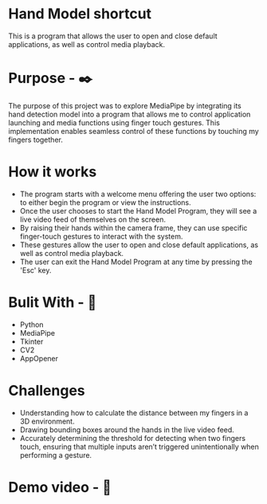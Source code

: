 # Hand Model shortcut
This is a program that allows the user to open and close default applications, as well as control media playback.

# Purpose - :black_nib:
The purpose of this project was to explore MediaPipe by integrating its hand detection model 
into a program that allows me to control application launching and media functions using finger touch gestures. 
This implementation enables seamless control of these functions by touching my fingers together.

# How it works
* The program starts with a welcome menu offering the user two options: to either begin the program or view the instructions.
* Once the user chooses to start the Hand Model Program, they will see a live video feed of themselves on the screen.
* By raising their hands within the camera frame, they can use specific finger-touch gestures to interact with the system.
* These gestures allow the user to open and close default applications, as well as control media playback.
* The user can exit the Hand Model Program at any time by pressing the 'Esc' key.

# Bulit With - 🧰
* Python
* MediaPipe 
* Tkinter   
* CV2
* AppOpener

# Challenges
* Understanding how to calculate the distance between my fingers in a 3D environment.
* Drawing bounding boxes around the hands in the live video feed.
* Accurately determining the threshold for detecting when two fingers touch, ensuring that multiple inputs aren’t triggered unintentionally when performing a gesture.

# Demo video - :movie_camera:
